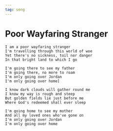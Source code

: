 ```yaml
---
tag: song
---
```

# Poor Wayfaring Stranger
	I am a poor wayfaring stranger
	I'm travelling through this world of woe
	Yet there's no sickness, toil nor danger
	In that bright land to which I go

	I'm going there to see my father
	I'm going there, no more to roam
	I'm only going over Jordan
	I'm only going over home]

	I know dark clouds will gather round me
	I know my way is rough and steep
	But golden fields lie just before me
	Where God's redeemed shall ever sleep

	I'm going home to see my mother
	And all my loved ones who've gone on
	I'm only going over Jordan
	I'm only going over home